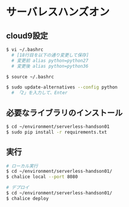 # サーバレスハンズオン

## cloud9設定

``` bash
$ vi ~/.bashrc
  # [18行目を以下の通り変更して保存]
  # 変更前 alias python=python27
  # 変更後 alias python=python36

$ source ~/.bashrc

$ sudo update-alternatives --config python
  # 「2」を入力して、Enter
```

## 必要なライブラリのインストール

``` bash
$ cd ~/environment/serverless-handson01
$ sudo pip install -r requirements.txt
```

## 実行

``` bash
# ローカル実行
$ cd ~/environment/serverless-handson01/
$ chalice local --port 8080

# デプロイ
$ cd ~/environment/serverless-handson01/
$ chalice deploy
```
